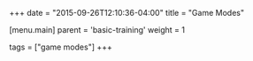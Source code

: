 +++
date = "2015-09-26T12:10:36-04:00"
title = "Game Modes"

[menu.main]
  parent = 'basic-training'
  weight = 1

tags = ["game modes"]
+++
